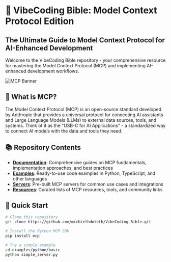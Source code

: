 # 🚀 VibeCoding Bible: Model Context Protocol Edition

## The Ultimate Guide to Model Context Protocol for AI-Enhanced Development

Welcome to the VibeCoding Bible repository - your comprehensive resource for mastering the Model Context Protocol (MCP) and implementing AI-enhanced development workflows.

![MCP Banner](resources/images/mcp-banner.png)

## 🌟 What is MCP?

The Model Context Protocol (MCP) is an open-source standard developed by Anthropic that provides a universal protocol for connecting AI assistants and Large Language Models (LLMs) to external data sources, tools, and systems. Think of it as the "USB-C for AI Applications" - a standardized way to connect AI models with the data and tools they need.

## 📚 Repository Contents

- **[Documentation](docs/)**: Comprehensive guides on MCP fundamentals, implementation approaches, and best practices
- **[Examples](examples/)**: Ready-to-use code examples in Python, TypeScript, and other languages
- **[Servers](servers/)**: Pre-built MCP servers for common use cases and integrations
- **[Resources](resources/)**: Curated lists of MCP resources, tools, and community links

## 🚀 Quick Start

```bash
# Clone this repository
git clone https://github.com/michielhdoteth/VibeCoding-Bible.git

# Install the Python MCP SDK
pip install mcp

# Try a simple example
cd examples/python/basic
python simple_server.py
